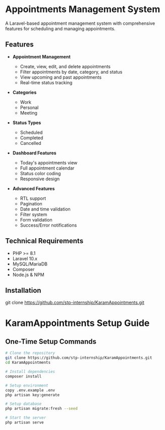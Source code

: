 # Appointments Management System

A Laravel-based appointment management system with comprehensive features for scheduling and managing appointments.

## Features

- **Appointment Management**
  - Create, view, edit, and delete appointments
  - Filter appointments by date, category, and status
  - View upcoming and past appointments
  - Real-time status tracking

- **Categories**
  - Work
  - Personal
  - Meeting

- **Status Types**
  - Scheduled
  - Completed
  - Cancelled

- **Dashboard Features**
  - Today's appointments view
  - Full appointment calendar
  - Status color coding
  - Responsive design

- **Advanced Features**
  - RTL support
  - Pagination
  - Date and time validation
  - Filter system
  - Form validation
  - Success/Error notifications

## Technical Requirements

- PHP >= 8.1
- Laravel 10.x
- MySQL/MariaDB
- Composer
- Node.js & NPM

## Installation

git clone https://github.com/stp-internship/KaramAppointments.git
# KaramAppointments Setup Guide

## One-Time Setup Commands

```bash
# Clone the repository
git clone https://github.com/stp-internship/KaramAppointments.git
cd KaramAppointments

# Install dependencies
composer install

# Setup environment
copy .env.example .env
php artisan key:generate

# Setup database
php artisan migrate:fresh --seed

# Start the server
php artisan serve


